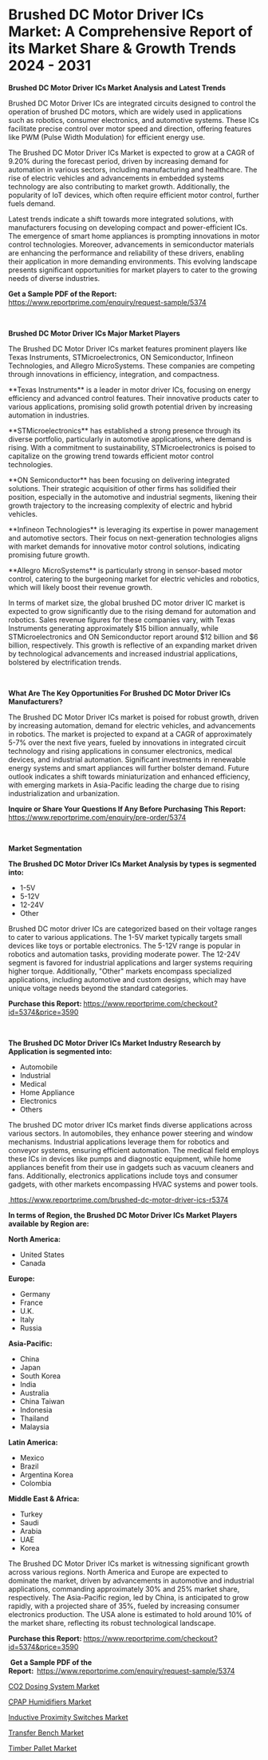 <p><h1>Brushed DC Motor Driver ICs Market: A Comprehensive Report of its Market Share & Growth Trends 2024 - 2031</h1></p><p><strong>Brushed DC Motor Driver ICs Market Analysis and Latest Trends</strong></p>
<p><p>Brushed DC Motor Driver ICs are integrated circuits designed to control the operation of brushed DC motors, which are widely used in applications such as robotics, consumer electronics, and automotive systems. These ICs facilitate precise control over motor speed and direction, offering features like PWM (Pulse Width Modulation) for efficient energy use.</p><p>The Brushed DC Motor Driver ICs Market is expected to grow at a CAGR of 9.20% during the forecast period, driven by increasing demand for automation in various sectors, including manufacturing and healthcare. The rise of electric vehicles and advancements in embedded systems technology are also contributing to market growth. Additionally, the popularity of IoT devices, which often require efficient motor control, further fuels demand.</p><p>Latest trends indicate a shift towards more integrated solutions, with manufacturers focusing on developing compact and power-efficient ICs. The emergence of smart home appliances is prompting innovations in motor control technologies. Moreover, advancements in semiconductor materials are enhancing the performance and reliability of these drivers, enabling their application in more demanding environments. This evolving landscape presents significant opportunities for market players to cater to the growing needs of diverse industries.</p></p>
<p><strong>Get a Sample PDF of the Report:&nbsp;</strong> <a href="https://www.reportprime.com/enquiry/request-sample/5374">https://www.reportprime.com/enquiry/request-sample/5374</a></p>
<p>&nbsp;</p>
<p><strong>Brushed DC Motor Driver ICs Major Market Players</strong></p>
<p><p>The Brushed DC Motor Driver ICs market features prominent players like Texas Instruments, STMicroelectronics, ON Semiconductor, Infineon Technologies, and Allegro MicroSystems. These companies are competing through innovations in efficiency, integration, and compactness.</p><p>**Texas Instruments** is a leader in motor driver ICs, focusing on energy efficiency and advanced control features. Their innovative products cater to various applications, promising solid growth potential driven by increasing automation in industries.</p><p>**STMicroelectronics** has established a strong presence through its diverse portfolio, particularly in automotive applications, where demand is rising. With a commitment to sustainability, STMicroelectronics is poised to capitalize on the growing trend towards efficient motor control technologies.</p><p>**ON Semiconductor** has been focusing on delivering integrated solutions. Their strategic acquisition of other firms has solidified their position, especially in the automotive and industrial segments, likening their growth trajectory to the increasing complexity of electric and hybrid vehicles.</p><p>**Infineon Technologies** is leveraging its expertise in power management and automotive sectors. Their focus on next-generation technologies aligns with market demands for innovative motor control solutions, indicating promising future growth.</p><p>**Allegro MicroSystems** is particularly strong in sensor-based motor control, catering to the burgeoning market for electric vehicles and robotics, which will likely boost their revenue growth.</p><p>In terms of market size, the global brushed DC motor driver IC market is expected to grow significantly due to the rising demand for automation and robotics. Sales revenue figures for these companies vary, with Texas Instruments generating approximately $15 billion annually, while STMicroelectronics and ON Semiconductor report around $12 billion and $6 billion, respectively. This growth is reflective of an expanding market driven by technological advancements and increased industrial applications, bolstered by electrification trends.</p></p>
<p>&nbsp;</p>
<p><strong>What Are The Key Opportunities For Brushed DC Motor Driver ICs Manufacturers?</strong></p>
<p><p>The Brushed DC Motor Driver ICs market is poised for robust growth, driven by increasing automation, demand for electric vehicles, and advancements in robotics. The market is projected to expand at a CAGR of approximately 5-7% over the next five years, fueled by innovations in integrated circuit technology and rising applications in consumer electronics, medical devices, and industrial automation. Significant investments in renewable energy systems and smart appliances will further bolster demand. Future outlook indicates a shift towards miniaturization and enhanced efficiency, with emerging markets in Asia-Pacific leading the charge due to rising industrialization and urbanization.</p></p>
<p><strong>Inquire or Share Your Questions If Any Before Purchasing This Report:</strong> <a href="https://www.reportprime.com/enquiry/pre-order/5374">https://www.reportprime.com/enquiry/pre-order/5374</a></p>
<p>&nbsp;</p>
<p><strong>Market Segmentation</strong></p>
<p><strong>The Brushed DC Motor Driver ICs Market Analysis by types is segmented into:</strong></p>
<p><ul><li>1-5V</li><li>5-12V</li><li>12-24V</li><li>Other</li></ul></p>
<p><p>Brushed DC motor driver ICs are categorized based on their voltage ranges to cater to various applications. The 1-5V market typically targets small devices like toys or portable electronics. The 5-12V range is popular in robotics and automation tasks, providing moderate power. The 12-24V segment is favored for industrial applications and larger systems requiring higher torque. Additionally, "Other" markets encompass specialized applications, including automotive and custom designs, which may have unique voltage needs beyond the standard categories.</p></p>
<p><strong>Purchase this Report:&nbsp;</strong><a href="https://www.reportprime.com/checkout?id=5374&price=3590">https://www.reportprime.com/checkout?id=5374&price=3590</a></p>
<p>&nbsp;</p>
<p><strong>The Brushed DC Motor Driver ICs Market Industry Research by Application is segmented into:</strong></p>
<p><ul><li>Automobile</li><li>Industrial</li><li>Medical</li><li>Home Appliance</li><li>Electronics</li><li>Others</li></ul></p>
<p><p>The brushed DC motor driver ICs market finds diverse applications across various sectors. In automobiles, they enhance power steering and window mechanisms. Industrial applications leverage them for robotics and conveyor systems, ensuring efficient automation. The medical field employs these ICs in devices like pumps and diagnostic equipment, while home appliances benefit from their use in gadgets such as vacuum cleaners and fans. Additionally, electronics applications include toys and consumer gadgets, with other markets encompassing HVAC systems and power tools.</p></p>
<p><a href="https://www.reportprime.com/brushed-dc-motor-driver-ics-r5374">&nbsp;https://www.reportprime.com/brushed-dc-motor-driver-ics-r5374</a></p>
<p><strong>In terms of Region, the Brushed DC Motor Driver ICs Market Players available by Region are:</strong></p>
<p>
    <p> <strong> North America: </strong>
        <ul>
            <li>United States</li>
            <li>Canada</li>
        </ul>
        </p> 
    <p> <strong> Europe: </strong>
        <ul>
            <li>Germany</li>
            <li>France</li>
            <li>U.K.</li>
            <li>Italy</li>
            <li>Russia</li>
        </ul>
        </p> 
    <p> <strong> Asia-Pacific: </strong>
        <ul>
            <li>China</li>
            <li>Japan</li>
            <li>South Korea</li>
            <li>India</li>
            <li>Australia</li>
            <li>China Taiwan</li>
            <li>Indonesia</li>
            <li>Thailand</li>
            <li>Malaysia</li>
        </ul>
        </p> 
    <p> <strong> Latin America: </strong>
        <ul>
            <li>Mexico</li>
            <li>Brazil</li>
            <li>Argentina Korea</li>
            <li>Colombia</li>
        </ul>
        </p> 
    <p> <strong> Middle East & Africa: </strong>
        <ul>
            <li>Turkey</li>
            <li>Saudi</li>
            <li>Arabia</li>
            <li>UAE</li>
            <li>Korea</li>
        </ul>
    </p>
    </p>
<p><p>The Brushed DC Motor Driver ICs market is witnessing significant growth across various regions. North America and Europe are expected to dominate the market, driven by advancements in automotive and industrial applications, commanding approximately 30% and 25% market share, respectively. The Asia-Pacific region, led by China, is anticipated to grow rapidly, with a projected share of 35%, fueled by increasing consumer electronics production. The USA alone is estimated to hold around 10% of the market share, reflecting its robust technological landscape.</p></p>
<p><strong>Purchase this Report: </strong><a href="https://www.reportprime.com/checkout?id=5374&price=3590">https://www.reportprime.com/checkout?id=5374&price=3590</a></p>
<p>&nbsp;<strong>Get a Sample PDF of the Report:&nbsp;&nbsp;</strong><a href="https://www.reportprime.com/enquiry/request-sample/5374">https://www.reportprime.com/enquiry/request-sample/5374</a></p>
<p><strong></strong></p>
<p><p><a href="https://www.linkedin.com/pulse/market-leaders-laggards-global-co2-dosing-system-trends-forecast-rke4f?trackingId=9J6OFsdIQMOsiBCDCUr6Iw%3D%3D">CO2 Dosing System Market</a></p><p><a href="https://medium.com/@alberthenry754/the-cpap-humidifiers-market-report-analyzes-important-operational-and-performance-data-so-one-may-08e33da17161">CPAP Humidifiers Market</a></p><p><a href="https://github.com/guneycigdem35/Market-Research-Report-List-5/blob/main/inductive-proximity-switches-market.md">Inductive Proximity Switches Market</a></p><p><a href="https://medium.com/@alberthenry754/transfer-bench-industry-sector-market-dynamics-and-future-scenarios-2024-2031-4670ce947eba">Transfer Bench Market</a></p><p><a href="https://issuu.com/reportprime-2/docs/timber-pallet-market-size-2030.pptx_3e136be1e1dd8a">Timber Pallet Market</a></p></p>